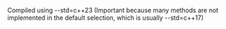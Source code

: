 Compiled using --std=c++23 (Important because many methods are not implemented in the default selection,
which is usually --std=c++17)
